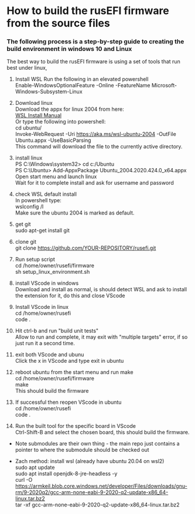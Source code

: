 # How to build the rusEFI firmware from the source files  

### The following process is a step-by-step guide to creating the build environment in windows 10 and Linux  

The best way to build the rusEFI firmware is using a set of tools that run best under linux, 


1. Install WSL 
Run the following in an elevated powershell  
Enable-WindowsOptionalFeature -Online -FeatureName Microsoft-Windows-Subsystem-Linux  

2. Download linux  
Download the appx for linux 2004 from here:   
[WSL Install Manual](https://docs.microsoft.com/en-us/windows/wsl/install-manual)  
Or type the following into powershell:  
cd ubuntu/  
Invoke-WebRequest -Uri https://aka.ms/wsl-ubuntu-2004 -OutFile Ubuntu.appx -UseBasicParsing  
This command will download the file to the currently active directory.  

3. install linux   
PS C:\Windows\system32> cd c:/Ubuntu  
PS C:\Ubuntu> Add-AppxPackage Ubuntu_2004.2020.424.0_x64.appx  
Open start menu and launch linux  
Wait for it to complete install and ask for username and password   

4. check WSL default install   
In powershell type:  
wslconfig /l  
Make sure the ubuntu 2004 is marked as default.   

5. get git  
sudo apt-get install git  

6. clone git  
git clone https://github.com/YOUR-REPOSITORY/rusefi.git  

7. Run setup script  
cd /home/owner/rusefi/firmware  
sh setup_linux_environment.sh  

8. install VScode in windows  
Download and install as normal, is should detect WSL and ask to install the extension for it, do this and close VScode  

9. Install VScode in linux  
cd /home/owner/rusefi  
code .  

10. Hit ctrl-b and run "build unit tests"   
Allow to run and complete, it may exit with "multiple targets" error, if so just run it a second time.  

11. exit both VScode and ubunu  
Click the x in VScode and type exit in ubuntu  

12. reboot ubuntu from the start menu and run make  
cd /home/owner/rusefi/firmware  
make  
This should build the firmware  

13. If successful then reopen VScode in ubuntu  
cd /home/owner/rusefi  
code .  

14. Run the built tool for the specific board in VScode  
Ctrl-Shift-B and select the chosen board, this should build the firmware.  



- Note submodules are their own thing - the main repo just contains a pointer to where the submodule should be checked out  


- Zach method: 
install wsl (already have ubuntu 20.04 on wsl2)  
sudo apt update  
sudo apt install openjdk-8-jre-headless -y  
curl -O https://armkeil.blob.core.windows.net/developer/Files/downloads/gnu-rm/9-2020q2/gcc-arm-none-eabi-9-2020-q2-update-x86_64-linux.tar.bz2  
tar -xf gcc-arm-none-eabi-9-2020-q2-update-x86_64-linux.tar.bz2  
